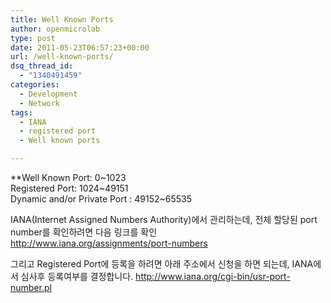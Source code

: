 ```yaml
---
title: Well Known Ports
author: openmicrolab
type: post
date: 2011-05-23T06:57:23+00:00
url: /well-known-ports/
dsq_thread_id:
  - "1340491459"
categories:
  - Development
  - Network
tags:
  - IANA
  - registered port
  - Well known ports

---
```

**Well Known Port: 0~1023  
Registered Port: 1024~49151  
Dynamic and/or Private Port : 49152~65535</p> 

</STRONG>IANA(Internet Assigned Numbers Authority)에서 관리하는데, 전체 할당된 port number를 확인하려면 다음 링크를 확인  
<http://www.iana.org/assignments/port-numbers>

그리고 Registered Port에 등록을 하려면 아래 주소에서 신청을 하면 되는데, IANA에서 심사후 등록여부를 결정합니다. <http://www.iana.org/cgi-bin/usr-port-number.pl>